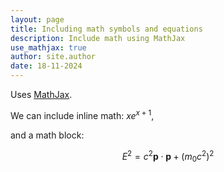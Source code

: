 ```yaml
---
layout: page
title: Including math symbols and equations
description: Include math using MathJax
use_mathjax: true
author: site.author
date: 18-11-2024
---
```


Uses [MathJax](https://www.mathjax.org/).

We can include inline math: $x e^{x+1}$,

and a math block:

$$E^2 = c^2 \mathbf{p}\cdot \mathbf{p} + \left(m_0 c^2\right)^2$$
